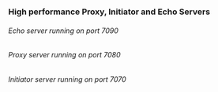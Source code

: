 ### High performance Proxy, Initiator and Echo Servers 

###### Echo server running on port 7090
###### Proxy server running on port 7080
###### Initiator server running on port 7070
